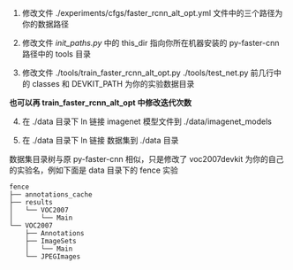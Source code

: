 

1. 修改文件 ./experiments/cfgs/faster_rcnn_alt_opt.yml 文件中的三个路径为你的数据路径

2. 修改文件 _init_paths.py_ 中的 this_dir 指向你所在机器安装的 py-faster-cnn 路径中的 tools 目录

3. 修改文件 ./tools/train_faster_rcnn_alt_opt.py ./tools/test_net.py 前几行中的 classes 和 DEVKIT_PATH 为你的实验数据目录

**也可以再 train_faster_rcnn_alt_opt 中修改迭代次数**

4. 在 ./data 目录下 ln 链接 imagenet 模型文件到 ./data/imagenet_models 

5. 在 ./data 目录下 ln 链接 数据集到 ./data 目录

数据集目录树与原 py-faster-cnn 相似，只是修改了 voc2007devkit 为你的自己的实验名，例如下面是 data 目录下的 fence 实验


    fence
    ├── annotations_cache
    ├── results
    │   └── VOC2007
    │       └── Main
    └── VOC2007
        ├── Annotations
        ├── ImageSets
        │   └── Main
        └── JPEGImages
